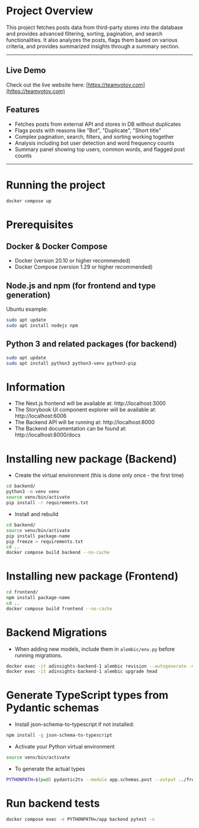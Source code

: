 # Project Overview

This project fetches posts data from third-party stores into the database and provides advanced filtering, sorting, pagination, and search functionalities. It also analyzes the posts, flags them based on various criteria, and provides summarized insights through a summary section.

---

## Live Demo
Check out the live website here: [https://teamyotov.com](https://teamyotov.com)

## Features

- Fetches posts from external API and stores in DB without duplicates
- Flags posts with reasons like "Bot", "Duplicate", "Short title"
- Complex pagination, search, filters, and sorting working together
- Analysis including bot user detection and word frequency counts
- Summary panel showing top users, common words, and flagged post counts

---

# Running the project
```bash
docker compose up
```

# Prerequisites
## Docker & Docker Compose
- Docker (version 20.10 or higher recommended)
- Docker Compose (version 1.29 or higher recommended)

## Node.js and npm (for frontend and type generation)

Ubuntu example:
```bash
sudo apt update
sudo apt install nodejs npm
```

## Python 3 and related packages (for backend)
```bash
sudo apt update
sudo apt install python3 python3-venv python3-pip
```

# Information
- The Next.js frontend will be available at: http://localhost:3000
- The Storybook UI component explorer will be available at: http://localhost:6006
- The Backend API will be running at: http://localhost:8000
- The Backend documentation can be found at: http://localhost:8000/docs

# Installing new package (Backend)
- Create the virtual environment (this is done only once - the first time)
```bash
cd backend/
python3 -m venv venv
source venv/bin/activate
pip install -r requirements.txt
```
- Install and rebuild
```bash
cd backend/
source venv/bin/activate
pip install package-name
pip freeze > requirements.txt
cd ..
docker compose build backend --no-cache
```

# Installing new package (Frontend)
```bash
cd frontend/
npm install package-name
cd ..
docker compose build frontend --no-cache
```

# Backend Migrations

- When adding new models, include them in `alembic/env.py` before running migrations.

```bash
docker exec -it adinsights-backend-1 alembic revision --autogenerate -m "latest migration"
docker exec -it adinsights-backend-1 alembic upgrade head
```

# Generate TypeScript types from Pydantic schemas
- Install json-schema-to-typescript if not installed:
```bash
npm install -g json-schema-to-typescript
```

- Activate your Python virtual environment
```bash
source venv/bin/activate
```

- To generate the actual types
```bash
PYTHONPATH=$(pwd) pydantic2ts --module app.schemas.post --output ../frontend/src/types/models.ts
```

# Run backend tests
```bash
docker compose exec -e PYTHONPATH=/app backend pytest -v
```
